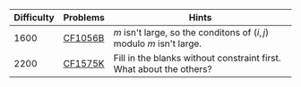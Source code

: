 | Difficulty | Problems | Hints |
| -------- | -------- | -------- |
| 1600 | [CF1056B](https://codeforces.com/problemset/problem/1056/B) | $m$ isn't large, so the conditons of $(i, j)$ modulo $m$ isn't large. |
| 2200 | [CF1575K](https://codeforces.com/problemset/problem/1575/K) | Fill in the blanks without constraint first. What about the others? |